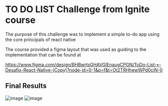 # TO DO LIST Challenge from Ignite course
The purpose of this challenge was to implement a simple to-do app using the core principals of react native

The course provided a figma layout that was used as guiding to the implementation that can be found at

https://www.figma.com/design/BHBwrtsGHAVGlEnaugCPGN/ToDo-List-•-Desafio-React-Native-(Copy)?node-id=0-1&p=f&t=Ot2TRHhewWPd0ciN-0

## Final Results
![image](https://github.com/user-attachments/assets/cdacd4a3-c24f-4483-a941-241f3d3f0f48)
![image](https://github.com/user-attachments/assets/8cff5056-8983-40a0-9e48-5ee7902a464e)
